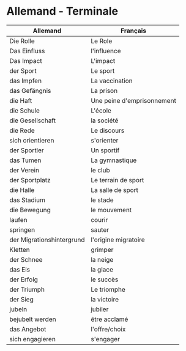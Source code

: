 

# Allemand - Terminale

| Allemand | Français |
| --- | --- |
| Die Rolle | Le Role |
|Das Einfluss | l'influence |
| Das Impact | L'impact |
| der Sport | Le sport |
| das Impfen | La vaccination | 
| das Gefängnis | La prison |
| die Haft | Une peine d'emprisonnement | 
| die Schule | L'école |
|  die Gesellschaft | la société |
| die Rede | Le discours |
| sich orientieren | s'orienter |
| der Sportler | Un sportif |
| das Tumen | La gymnastique |
| der Verein | le club |
| der Sportplatz | Le terrain de sport |
| die Halle | La salle de sport |
| das Stadium | le stade |
| die Bewegung | le mouvement |
| laufen | courir |
| springen | sauter |
| der Migrationshintergrund | l'origine migratoire |
| Kletten | grimper |
| der Schnee | la neige |
| das Eis | la glace |
| der Erfolg | le succès |
| der Triumph | Le triomphe |
| der Sieg | la victoire |
| jubeln | jubiler |
| bejubelt werden | être acclamé |
| das Angebot | l'offre/choix |
| sich engagieren | s'engager |

<!--stackedit_data:
eyJoaXN0b3J5IjpbNTI5ODQ0NzM0LC0xNzUzNTE4MTI4LC0xOT
AwNzQxNjI0XX0=
-->